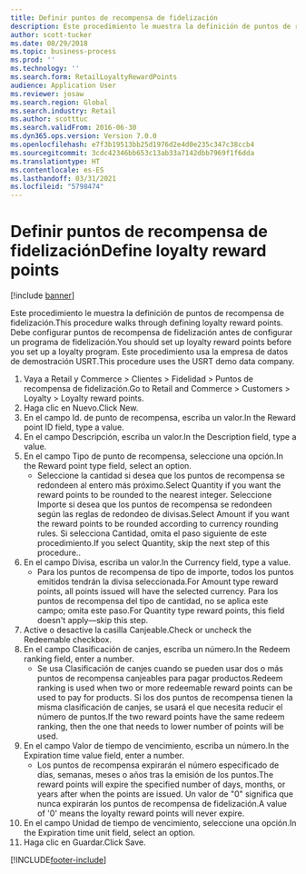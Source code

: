 ```yaml
---
title: Definir puntos de recompensa de fidelización
description: Este procedimiento le muestra la definición de puntos de recompensa de fidelización.
author: scott-tucker
ms.date: 08/29/2018
ms.topic: business-process
ms.prod: ''
ms.technology: ''
ms.search.form: RetailLoyaltyRewardPoints
audience: Application User
ms.reviewer: josaw
ms.search.region: Global
ms.search.industry: Retail
ms.author: scotttuc
ms.search.validFrom: 2016-06-30
ms.dyn365.ops.version: Version 7.0.0
ms.openlocfilehash: e7f3b19513bb25d1976d2e4d0e235c347c38ccb4
ms.sourcegitcommit: 3cdc42346bb653c13ab33a7142dbb7969f1f6dda
ms.translationtype: HT
ms.contentlocale: es-ES
ms.lasthandoff: 03/31/2021
ms.locfileid: "5798474"
---
```

# <a name="define-loyalty-reward-points"></a><span data-ttu-id="2ecaa-103">Definir puntos de recompensa de fidelización</span><span class="sxs-lookup"><span data-stu-id="2ecaa-103">Define loyalty reward points</span></span>

[!include [banner](../includes/banner.md)]

<span data-ttu-id="2ecaa-104">Este procedimiento le muestra la definición de puntos de recompensa de fidelización.</span><span class="sxs-lookup"><span data-stu-id="2ecaa-104">This procedure walks through defining loyalty reward points.</span></span> <span data-ttu-id="2ecaa-105">Debe configurar puntos de recompensa de fidelización antes de configurar un programa de fidelización.</span><span class="sxs-lookup"><span data-stu-id="2ecaa-105">You should set up loyalty reward points before you set up a loyalty program.</span></span> <span data-ttu-id="2ecaa-106">Este procedimiento usa la empresa de datos de demostración USRT.</span><span class="sxs-lookup"><span data-stu-id="2ecaa-106">This procedure uses the USRT demo data company.</span></span>

1. <span data-ttu-id="2ecaa-107">Vaya a Retail y Commerce > Clientes > Fidelidad > Puntos de recompensa de fidelización.</span><span class="sxs-lookup"><span data-stu-id="2ecaa-107">Go to Retail and Commerce > Customers > Loyalty > Loyalty reward points.</span></span>
2. <span data-ttu-id="2ecaa-108">Haga clic en Nuevo.</span><span class="sxs-lookup"><span data-stu-id="2ecaa-108">Click New.</span></span>
3. <span data-ttu-id="2ecaa-109">En el campo Id. de punto de recompensa, escriba un valor.</span><span class="sxs-lookup"><span data-stu-id="2ecaa-109">In the Reward point ID field, type a value.</span></span>
4. <span data-ttu-id="2ecaa-110">En el campo Descripción, escriba un valor.</span><span class="sxs-lookup"><span data-stu-id="2ecaa-110">In the Description field, type a value.</span></span>
5. <span data-ttu-id="2ecaa-111">En el campo Tipo de punto de recompensa, seleccione una opción.</span><span class="sxs-lookup"><span data-stu-id="2ecaa-111">In the Reward point type field, select an option.</span></span>
    * <span data-ttu-id="2ecaa-112">Seleccione la cantidad si desea que los puntos de recompensa se redondeen al entero más próximo.</span><span class="sxs-lookup"><span data-stu-id="2ecaa-112">Select Quantity if you want the reward points to be rounded to the nearest integer.</span></span> <span data-ttu-id="2ecaa-113">Seleccione Importe si desea que los puntos de recompensa se redondeen según las reglas de redondeo de divisas.</span><span class="sxs-lookup"><span data-stu-id="2ecaa-113">Select Amount if you want the reward points to be rounded according to currency rounding rules.</span></span> <span data-ttu-id="2ecaa-114">Si selecciona Cantidad, omita el paso siguiente de este procedimiento.</span><span class="sxs-lookup"><span data-stu-id="2ecaa-114">If you select Quantity, skip the next step of this procedure..</span></span>  
6. <span data-ttu-id="2ecaa-115">En el campo Divisa, escriba un valor.</span><span class="sxs-lookup"><span data-stu-id="2ecaa-115">In the Currency field, type a value.</span></span>
    * <span data-ttu-id="2ecaa-116">Para los puntos de recompensa de tipo de importe, todos los puntos emitidos tendrán la divisa seleccionada.</span><span class="sxs-lookup"><span data-stu-id="2ecaa-116">For Amount type reward points, all points issued will have the selected currency.</span></span> <span data-ttu-id="2ecaa-117">Para los puntos de recompensa del tipo de cantidad, no se aplica este campo; omita este paso.</span><span class="sxs-lookup"><span data-stu-id="2ecaa-117">For Quantity type reward points, this field doesn't apply—skip this step.</span></span>  
7. <span data-ttu-id="2ecaa-118">Active o desactive la casilla Canjeable.</span><span class="sxs-lookup"><span data-stu-id="2ecaa-118">Check or uncheck the Redeemable checkbox.</span></span>
8. <span data-ttu-id="2ecaa-119">En el campo Clasificación de canjes, escriba un número.</span><span class="sxs-lookup"><span data-stu-id="2ecaa-119">In the Redeem ranking field, enter a number.</span></span>
    * <span data-ttu-id="2ecaa-120">Se usa Clasificación de canjes cuando se pueden usar dos o más puntos de recompensa canjeables para pagar productos.</span><span class="sxs-lookup"><span data-stu-id="2ecaa-120">Redeem ranking is used when two or more redeemable reward points can be used to pay for products.</span></span> <span data-ttu-id="2ecaa-121">Si los dos puntos de recompensa tienen la misma clasificación de canjes, se usará el que necesita reducir el número de puntos.</span><span class="sxs-lookup"><span data-stu-id="2ecaa-121">If the two reward points have the same redeem ranking, then the one that needs to lower number of points will be used.</span></span>  
9. <span data-ttu-id="2ecaa-122">En el campo Valor de tiempo de vencimiento, escriba un número.</span><span class="sxs-lookup"><span data-stu-id="2ecaa-122">In the Expiration time value field, enter a number.</span></span>
    * <span data-ttu-id="2ecaa-123">Los puntos de recompensa expirarán el número especificado de días, semanas, meses o años tras la emisión de los puntos.</span><span class="sxs-lookup"><span data-stu-id="2ecaa-123">The reward points will expire the specified number of days, months, or years after when the points are issued.</span></span> <span data-ttu-id="2ecaa-124">Un valor de "0" significa que nunca expirarán los puntos de recompensa de fidelización.</span><span class="sxs-lookup"><span data-stu-id="2ecaa-124">A value of '0' means the loyalty reward points will never expire.</span></span>  
10. <span data-ttu-id="2ecaa-125">En el campo Unidad de tiempo de vencimiento, seleccione una opción.</span><span class="sxs-lookup"><span data-stu-id="2ecaa-125">In the Expiration time unit field, select an option.</span></span>
11. <span data-ttu-id="2ecaa-126">Haga clic en Guardar.</span><span class="sxs-lookup"><span data-stu-id="2ecaa-126">Click Save.</span></span>



[!INCLUDE[footer-include](../../includes/footer-banner.md)]
